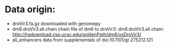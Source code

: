 # Data origin:

- droVir3.fa.gz
  downloaded with genomepy
- dm6.droVir3.all.chain
  chain file of dm6 to droVir3: dm6.droVir3.all.chain: http://hgdownload.cse.ucsc.edu/goldenPath/dm6/vsDroVir3/
- all_enhancers
  data from supplementals of doi:10.1101/gr.275212.121

